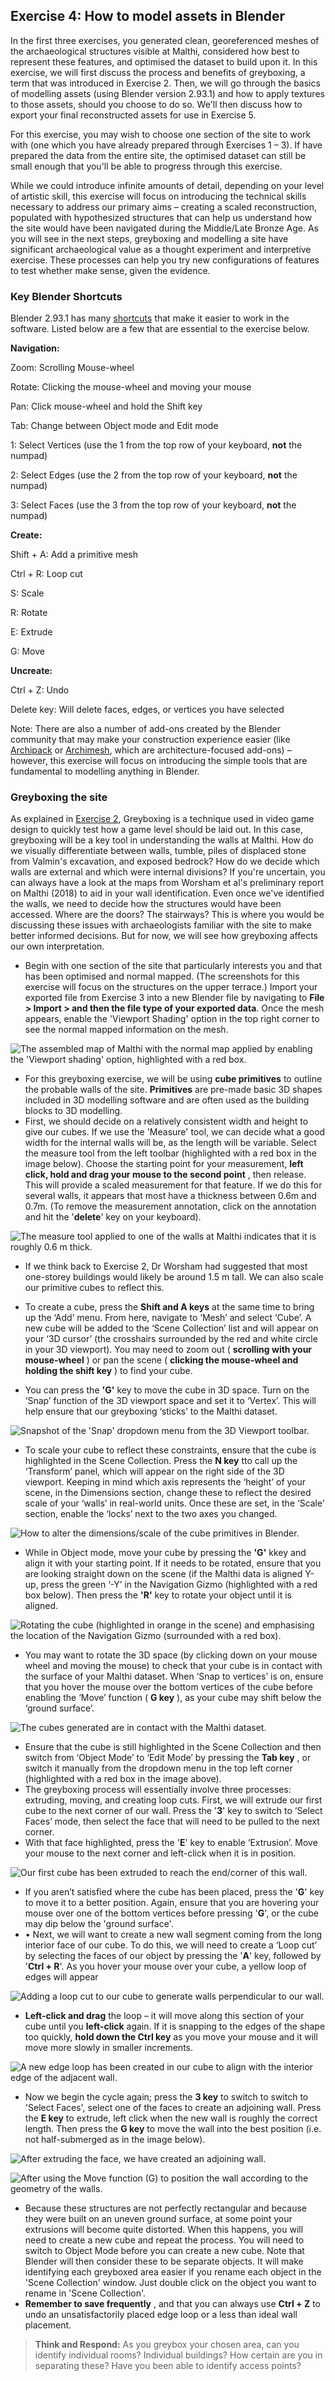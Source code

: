 ## Exercise 4: How to model assets in Blender

In the first three exercises, you generated clean, georeferenced meshes of the archaeological structures visible at Malthi, considered how best to represent these features, and optimised the dataset to build upon it. In this exercise, we will first discuss the process and benefits of greyboxing, a term that was introduced in Exercise 2. Then, we will go through the basics of modelling assets (using Blender version 2.93.1) and how to apply textures to those assets, should you choose to do so. We'll then discuss how to export your final reconstructed assets for use in Exercise 5.

For this exercise, you may wish to choose one section of the site to work with (one which you have already prepared through Exercises 1 – 3). If have prepared the data from the entire site, the optimised dataset can still be small enough that you'll be able to progress through this exercise.

While we could introduce infinite amounts of detail, depending on your level of artistic skill, this exercise will focus on introducing the technical skills necessary to address our primary aims – creating a scaled reconstruction, populated with hypothesized structures that can help us understand how the site would have been navigated during the Middle/Late Bronze Age. As you will see in the next steps, greyboxing and modelling a site have significant archaeological value as a thought experiment and interpretive exercise. These processes can help you try new configurations of features to test whether make sense, given the evidence.

### Key Blender Shortcuts

Blender 2.93.1 has many [shortcuts](https://docs.blender.org/manual/en/latest/interface/keymap/introduction.html) that make it easier to work in the software. Listed below are a few that are essential to the exercise below.

**Navigation:**

Zoom: Scrolling Mouse-wheel

Rotate: Clicking the mouse-wheel and moving your mouse

Pan: Click mouse-wheel and hold the Shift key

Tab: Change between Object mode and Edit mode

1: Select Vertices (use the 1 from the top row of your keyboard, **not** the numpad)

2: Select Edges (use the 2 from the top row of your keyboard, **not** the numpad)

3: Select Faces (use the 3 from the top row of your keyboard, **not** the numpad)

**Create:**

Shift + A: Add a primitive mesh

Ctrl + R: Loop cut

S: Scale

R: Rotate

E: Extrude

G: Move

**Uncreate:**

Ctrl + Z: Undo

Delete key: Will delete faces, edges, or vertices you have selected

Note: There are also a number of add-ons created by the Blender community that may make your construction experience easier (like [Archipack](https://blender-archipack.org/) or [Archimesh](https://docs.blender.org/manual/en/latest/addons/add_mesh/archimesh.html), which are architecture-focused add-ons) – however, this exercise will focus on introducing the simple tools that are fundamental to modelling anything in Blender.

### Greyboxing the site

As explained in [Exercise 2](/Malthi_Exercise2.md), Greyboxing is a technique used in video game design to quickly test how a game level should be laid out. In this case, greyboxing will be a key tool in understanding the walls at Malthi. How do we visually differentiate between walls, tumble, piles of displaced stone from Valmin's excavation, and exposed bedrock? How do we decide which walls are external and which were internal divisions? If you're uncertain, you can always have a look at the maps from Worsham et al's preliminary report on Malthi (2018) to aid in your wall identification. Even once we've identified the walls, we need to decide how the structures would have been accessed. Where are the doors? The stairways? This is where you would be discussing these issues with archaeologists familiar with the site to make better informed decisions. But for now, we will see how greyboxing affects our own interpretation.

- Begin with one section of the site that particularly interests you and that has been optimised and normal mapped. (The screenshots for this exercise will focus on the structures on the upper terrace.) Import your exported file from Exercise 3 into a new Blender file by navigating to **File > Import > and then the file type of your exported data**. Once the mesh appears, enable the 'Viewport Shading' option in the top right corner to see the normal mapped information on the mesh.

![The assembled map of Malthi with the normal map applied by enabling the 'Viewport shading' option, highlighted with a red box.](https://github.com/ropitz/sparc_teaching/blob/41dbafcac5ce6d04a010bf07b3075be689f2c726/Malthi%20Images%202/Exercise%204%20Images/Ex4Fig01.png)

- For this greyboxing exercise, we will be using **cube primitives** to outline the probable walls of the site. **Primitives** are pre-made basic 3D shapes included in 3D modelling software and are often used as the building blocks to 3D modelling.
- First, we should decide on a relatively consistent width and height to give our cubes. If we use the 'Measure' tool, we can decide what a good width for the internal walls will be, as the length will be variable. Select the measure tool from the left toolbar (highlighted with a red box in the image below). Choose the starting point for your measurement, **left click, hold and drag your mouse to the second point** , then release. This will provide a scaled measurement for that feature. If we do this for several walls, it appears that most have a thickness between 0.6m and 0.7m. (To remove the measurement annotation, click on the annotation and hit the '**delete**' key on your keyboard).

![The measure tool applied to one of the walls at Malthi indicates that it is roughly 0.6 m thick.](https://github.com/ropitz/sparc_teaching/blob/41dbafcac5ce6d04a010bf07b3075be689f2c726/Malthi%20Images%202/Exercise%204%20Images/Ex4Fig02.png)

- If we think back to Exercise 2, Dr Worsham had suggested that most one-storey buildings would likely be around 1.5 m tall. We can also scale our primitive cubes to reflect this.

- To create a cube, press the **Shift and A keys** at the same time to bring up the ‘Add’ menu. From here, navigate to ‘Mesh’ and select ‘Cube’. A new cube will be added to the ‘Scene Collection’ list and will appear on your ‘3D cursor’ (the crosshairs surrounded by the red and white circle in your 3D viewport). You may need to zoom out ( **scrolling with your mouse-wheel** ) or pan the scene ( **clicking the mouse-wheel and holding the shift key** ) to find your cube.
- You can press the **'G'** key to move the cube in 3D space. Turn on the ‘Snap’ function of the 3D viewport space and set it to ‘Vertex’. This will help ensure that our greyboxing ‘sticks’ to the Malthi dataset.

![Snapshot of the 'Snap' dropdown menu from the 3D Viewport toolbar.](https://github.com/ropitz/sparc_teaching/blob/41dbafcac5ce6d04a010bf07b3075be689f2c726/Malthi%20Images%202/Exercise%204%20Images/Ex4Fig03.png)

- To scale your cube to reflect these constraints, ensure that the cube is highlighted in the Scene Collection. Press the **N key** tto call up the ‘Transform’ panel, which will appear on the right side of the 3D viewport. Keeping in mind which axis represents the ‘height’ of your scene, in the Dimensions section, change these to reflect the desired scale of your ‘walls’ in real-world units. Once these are set, in the ‘Scale’ section, enable the ‘locks’ next to the two axes you changed. 

![How to alter the dimensions/scale of the cube primitives in Blender.](https://github.com/ropitz/sparc_teaching/blob/41dbafcac5ce6d04a010bf07b3075be689f2c726/Malthi%20Images%202/Exercise%204%20Images/Ex4Fig04.png)

- While in Object mode, move your cube by pressing the **'G'** kkey and align it with your starting point. If it needs to be rotated, ensure that you are looking straight down on the scene (if the Malthi data is aligned Y-up, press the green ‘-Y’ in the Navigation Gizmo (highlighted with a red box below). Then press the **'R'** key to rotate your object until it is aligned.

![Rotating the cube (highlighted in orange in the scene) and emphasising the location of the Navigation Gizmo (surrounded with a red box).](https://github.com/ropitz/sparc_teaching/blob/41dbafcac5ce6d04a010bf07b3075be689f2c726/Malthi%20Images%202/Exercise%204%20Images/Ex4Fig05.png)

- You may want to rotate the 3D space (by clicking down on your mouse wheel and moving the mouse) to check that your cube is in contact with the surface of your Malthi dataset. When ‘Snap to vertices’ is on, ensure that you hover the mouse over the bottom vertices of the cube before enabling the ‘Move’ function ( **G key** ), as your cube may shift below the ‘ground surface’.

![The cubes generated are in contact with the Malthi dataset.](https://github.com/ropitz/sparc_teaching/blob/41dbafcac5ce6d04a010bf07b3075be689f2c726/Malthi%20Images%202/Exercise%204%20Images/Ex4Fig06.png)

- Ensure that the cube is still highlighted in the Scene Collection and then switch from ‘Object Mode’ to ‘Edit Mode’ by pressing the  **Tab key** , or switch it manually from the dropdown menu in the top left corner (highlighted with a red box in the image above).
- The greyboxing process will essentially involve three processes: extruding, moving, and creating loop cuts. First, we will extrude our first cube to the next corner of our wall. Press the '**3**' key to switch to ‘Select Faces’ mode, then select the face that will need to be pulled to the next corner.
- With that face highlighted, press the '**E**' key to enable ‘Extrusion’. Move your mouse to the next corner and left-click when it is in position.

![Our first cube has been extruded to reach the end/corner of this wall.](https://github.com/ropitz/sparc_teaching/blob/41dbafcac5ce6d04a010bf07b3075be689f2c726/Malthi%20Images%202/Exercise%204%20Images/Ex4Fig07.png)

- If you aren’t satisfied where the cube has been placed, press the '**G**' key to move it to a better position. Again, ensure that you are hovering your mouse over one of the bottom vertices before pressing '**G**', or the cube may dip below the 'ground surface'.
- •	Next, we will want to create a new wall segment coming from the long interior face of our cube. To do this, we will need to create a ‘Loop cut’ by selecting the faces of our object by pressing the '**A**' key, followed by '**Ctrl + R**'. As you hover your mouse over your cube, a yellow loop of edges will appear

![Adding a loop cut to our cube to generate walls perpendicular to our wall.](https://github.com/ropitz/sparc_teaching/blob/41dbafcac5ce6d04a010bf07b3075be689f2c726/Malthi%20Images%202/Exercise%204%20Images/Ex4Fig08.png)

- **Left-click and drag** the loop – it will move along this section of your cube until you **left-click** again. If it is snapping to the edges of the shape too quickly, **hold down the Ctrl key** as you move your mouse and it will move more slowly in smaller increments.

![A new edge loop has been created in our cube to align with the interior edge of the adjacent wall.](https://github.com/ropitz/sparc_teaching/blob/41dbafcac5ce6d04a010bf07b3075be689f2c726/Malthi%20Images%202/Exercise%204%20Images/Ex4Fig09.png)

- Now we begin the cycle again; press the **3 key** to switch to switch to 'Select Faces', select one of the faces to create an adjoining wall. Press the **E key** to extrude, left click when the new wall is roughly the correct length. Then press the **G key** to move the wall into the best position (i.e. not half-submerged as in the image below).

![After extruding the face, we have created an adjoining wall.](https://github.com/ropitz/sparc_teaching/blob/41dbafcac5ce6d04a010bf07b3075be689f2c726/Malthi%20Images%202/Exercise%204%20Images/Ex4Fig10.png)

![After using the Move function (G) to position the wall according to the geometry of the walls.](https://github.com/ropitz/sparc_teaching/blob/41dbafcac5ce6d04a010bf07b3075be689f2c726/Malthi%20Images%202/Exercise%204%20Images/Ex4Fig11.png)

- Because these structures are not perfectly rectangular and because they were built on an uneven ground surface, at some point your extrusions will become quite distorted. When this happens, you will need to create a new cube and repeat the process. You will need to switch to Object Mode before you can create a new cube. Note that Blender will then consider these to be separate objects. It will make identifying each greyboxed area easier if you rename each object in the 'Scene Collection' window. Just double click on the object you want to rename in 'Scene Collection'.
- **Remember to save frequently** , and that you can always use **Ctrl + Z** to undo an unsatisfactorily placed edge loop or a less than ideal wall placement.

>**Think and Respond:** As you greybox your chosen area, can you identify individual rooms? Individual buildings? How certain are you in separating these? Have you been able to identify access points?


